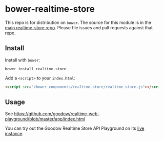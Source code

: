 bower-realtime-store
======================

This repo is for distribution on `bower`. The source for this module is in the
[main realtime-store repo](https://github.com/goodow/realtime-store).
Please file issues and pull requests against that repo.

## Install

Install with `bower`:

```shell
bower install realtime-store
```

Add a `<script>` to your `index.html`:

```html
<script src="/bower_components/realtime-store/realtime-store.js"></script>
```

## Usage
See https://github.com/goodow/realtime-web-playground/blob/master/app/index.html

You can try out the Goodow Realtime Store API Playground on its [live instance](http://realtimeplayground.goodow.com).
